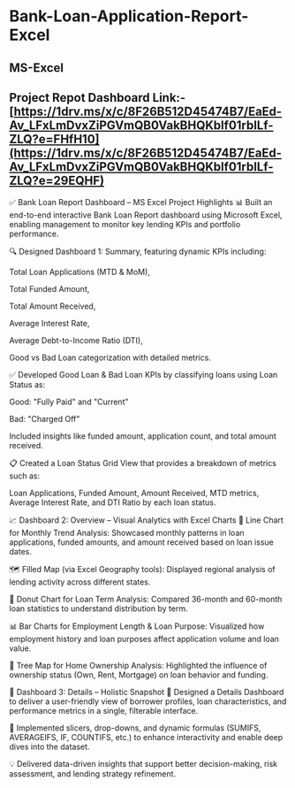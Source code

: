 # Bank-Loan-Application-Report-Excel
## MS-Excel
## Project Repot Dashboard Link:-  [https://1drv.ms/x/c/8F26B512D45474B7/EaEd-Av_LFxLmDvxZiPGVmQB0VakBHQKblf01rbILf-ZLQ?e=FHfH10](https://1drv.ms/x/c/8F26B512D45474B7/EaEd-Av_LFxLmDvxZiPGVmQB0VakBHQKblf01rbILf-ZLQ?e=29EQHF)

✅ Bank Loan Report Dashboard – MS Excel Project Highlights
📊 Built an end-to-end interactive Bank Loan Report dashboard using Microsoft Excel, enabling management to monitor key lending KPIs and portfolio performance.

🔍 Designed Dashboard 1: Summary, featuring dynamic KPIs including:

Total Loan Applications (MTD & MoM),

Total Funded Amount,

Total Amount Received,

Average Interest Rate,

Average Debt-to-Income Ratio (DTI),

Good vs Bad Loan categorization with detailed metrics.

✅ Developed Good Loan & Bad Loan KPIs by classifying loans using Loan Status as:

Good: "Fully Paid" and "Current"

Bad: "Charged Off"

Included insights like funded amount, application count, and total amount received.

📋 Created a Loan Status Grid View that provides a breakdown of metrics such as:

Loan Applications, Funded Amount, Amount Received, MTD metrics, Average Interest Rate, and DTI Ratio by each loan status.

📈 Dashboard 2: Overview – Visual Analytics with Excel Charts
📅 Line Chart for Monthly Trend Analysis: Showcased monthly patterns in loan applications, funded amounts, and amount received based on loan issue dates.

🗺️ Filled Map (via Excel Geography tools): Displayed regional analysis of lending activity across different states.

🍩 Donut Chart for Loan Term Analysis: Compared 36-month and 60-month loan statistics to understand distribution by term.

📊 Bar Charts for Employment Length & Loan Purpose: Visualized how employment history and loan purposes affect application volume and loan value.

🏡 Tree Map for Home Ownership Analysis: Highlighted the influence of ownership status (Own, Rent, Mortgage) on loan behavior and funding.

📘 Dashboard 3: Details – Holistic Snapshot
🧾 Designed a Details Dashboard to deliver a user-friendly view of borrower profiles, loan characteristics, and performance metrics in a single, filterable interface.

🔄 Implemented slicers, drop-downs, and dynamic formulas (SUMIFS, AVERAGEIFS, IF, COUNTIFS, etc.) to enhance interactivity and enable deep dives into the dataset.

💡 Delivered data-driven insights that support better decision-making, risk assessment, and lending strategy refinement.
